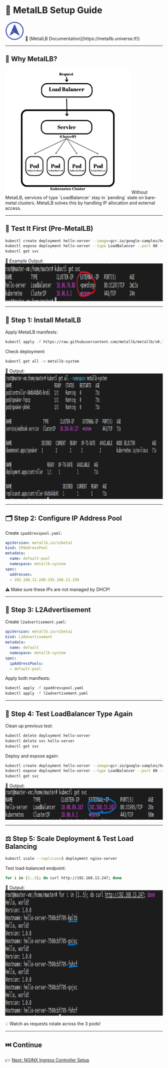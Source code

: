 # 🧱 MetalLB Setup Guide

<img src="/img/metallb-icon-color.png" width="60" height="60" />  
📄 [MetalLB Documentation](https://metallb.universe.tf/)

---

## 📌 Why MetalLB?

<img src="./images/F0.png" width="400" height="400" />  
Without MetalLB, services of type `LoadBalancer` stay in `pending` state on bare-metal clusters. MetalLB solves this by handling IP allocation and external access.

---

## 🧪 Test It First (Pre-MetalLB)

```bash
kubectl create deployment hello-server --image=gcr.io/google-samples/hello-app:1.0
kubectl expose deployment hello-server --type LoadBalancer --port 80 --target-port 8080
kubectl get svc
```

📸 Example Output:  
<img src="./images/Screenshot_3.png" width="1000" height="120" />

---

## 🔧 Step 1: Install MetalLB

Apply MetalLB manifests:

```bash
kubectl apply -f https://raw.githubusercontent.com/metallb/metallb/v0.13.7/config/manifests/metallb-native.yaml
```

Check deployment:

```bash
kubectl get all -n metallb-system
```

📸 Output:  
<img src="./images/Screenshot_1.png" width="900" height="400" />

---

## 🗂️ Step 2: Configure IP Address Pool

Create `ipaddresspool.yaml`:

```yaml
apiVersion: metallb.io/v1beta1
kind: IPAddressPool
metadata:
  name: default-pool
  namespace: metallb-system
spec:
  addresses:
  - 192.168.13.240-192.168.13.250
```

⚠️ Make sure these IPs are not managed by DHCP!

---

## 📢 Step 3: L2Advertisement

Create `l2advertisement.yaml`:

```yaml
apiVersion: metallb.io/v1beta1
kind: L2Advertisement
metadata:
  name: default
  namespace: metallb-system
spec:
  ipAddressPools:
  - default-pool
```

Apply both manifests:

```bash
kubectl apply -f ipaddresspool.yaml
kubectl apply -f l2advertisement.yaml
```

---

## 🧪 Step 4: Test LoadBalancer Type Again

Clean up previous test:

```bash
kubectl delete deployment hello-server
kubectl delete svc hello-server
kubectl get svc
```

Deploy and expose again:

```bash
kubectl create deployment hello-server --image=gcr.io/google-samples/hello-app:1.0
kubectl expose deployment hello-server --type LoadBalancer --port 80 --target-port 8080
kubectl get svc
```

📸 Output:  
<img src="./images/Screenshot_4.png" width="900" height="100" />

---

## ⚖️ Step 5: Scale Deployment & Test Load Balancing

```bash
kubectl scale --replicas=3 deployment nginx-server
```

Test load-balanced endpoint:

```bash
for i in {1..5}; do curl http://192.168.13.247; done
```

📸 Output:  
<img src="./images/Screenshot_5.png" width="900" height="400" />

💡 Watch as requests rotate across the 3 pods!

---

## ⏭️ Continue

👉 [Next: NGINX Ingress Controller Setup](../6.%20Nginx%20Ingress%20Controller%20setup/README.md)
